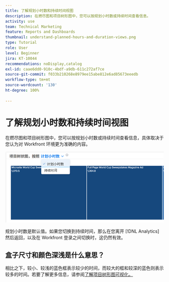 ```yaml
---
title: 了解规划小时数和持续时间视图
description: 在燃尽图和项目树形图中，您可以按规划小时数或持续时间查看信息。
activity: use
team: Technical Marketing
feature: Reports and Dashboards
thumbnail: understand-planned-hours-and-duration-views.png
type: Tutorial
role: User
level: Beginner
jira: KT-10044
recommendations: noDisplay,catalog
exl-id: caae6dd0-910c-4bdf-a9db-611c272af7ce
source-git-commit: f033b210268e8979ee15abe812e6ad85673eeedb
workflow-type: tm+mt
source-wordcount: '130'
ht-degree: 100%

---
```


# 了解规划小时数和持续时间视图

在燃尽图和项目树形图中，您可以按规划小时数或持续时间查看信息，具体取决于您认为对 Workfront 环境更为准确的内容。

![选择规划小时数而不是持续时间的图像](assets/section-1-5.png)



规划小时数是默认值。如果您切换到持续时间，那么在您离开 [!DNL Analytics] 然后返回，以及在 Workfront 登录之间切换时，这仍然有效。

## 盒子尺寸和颜色深浅是什么意思？

相比之下，较小、较浅的蓝色框表示较少的时间，而较大的框和较深的蓝色则表示较多的时间。若要了解更多信息，请参阅[了解项目树形图可视化。](https://experienceleague.adobe.com/docs/workfront/using/reporting/enhanced-analytics/project-treemap-overview.html?lang=zh-Hans)
